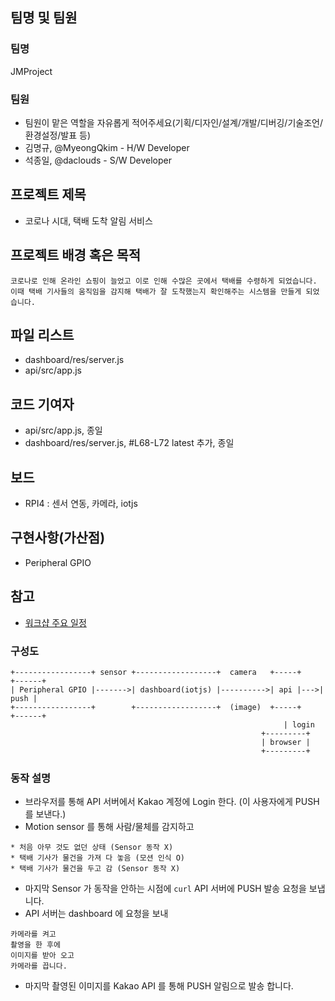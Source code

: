 ## 팀명 및 팀원

### 팀명

JMProject

### 팀원

* 팀원이 맡은 역할을 자유롭게 적어주세요(기획/디자인/설계/개발/디버깅/기술조언/환경설정/발표 등)
* 김명규, @MyeongQkim - H/W Developer
* 석종일, @daclouds - S/W Developer

## 프로젝트 제목 

* 코로나 시대, 택배 도착 알림 서비스

## 프로젝트 배경 혹은 목적 

```
코로나로 인해 온라인 쇼핑이 늘었고 이로 인해 수많은 곳에서 택배를 수령하게 되었습니다.
이때 택배 기사들의 움직임을 감지해 택배가 잘 도착했는지 확인해주는 시스템을 만들게 되었습니다.
```

## 파일 리스트 

* dashboard/res/server.js
* api/src/app.js

## 코드 기여자 

* api/src/app.js, 종일
* dashboard/res/server.js, #L68-L72 latest 추가, 종일

## 보드 

* RPI4 : 센서 연동, 카메라, iotjs

## 구현사항(가산점) 

* Peripheral GPIO

## 참고

- [워크샵 주요 일정](workshop.md)

### 구성도

```
+-----------------+ sensor +------------------+  camera   +-----+    +------+
| Peripheral GPIO |------->| dashboard(iotjs) |---------->| api |--->| push |
+-----------------+        +------------------+  (image)  +-----+    +------+
                                                             | login
                                                        +---------+
                                                        | browser |
                                                        +---------+
```

### 동작 설명

* 브라우저를 통해 API 서버에서 Kakao 계정에 Login 한다. (이 사용자에게 PUSH 를 보낸다.)
* Motion sensor 를 통해 사람/물체를 감지하고 
```
* 처음 아무 것도 없던 상태 (Sensor 동작 X)
* 택배 기사가 물건을 가져 다 놓음 (모션 인식 O)
* 택배 기사가 물건을 두고 감 (Sensor 동작 X)
```
* 마지막 Sensor 가 동작을 안하는 시점에 `curl` API 서버에 PUSH 발송 요청을 보냅니다.
* API 서버는 dashboard 에 요청을 보내 
```
카메라를 켜고
촬영을 한 후에
이미지를 받아 오고
카메라를 끕니다.
```
* 마지막 촬영된 이미지를 Kakao API 를 통해 PUSH 알림으로 발송 합니다.